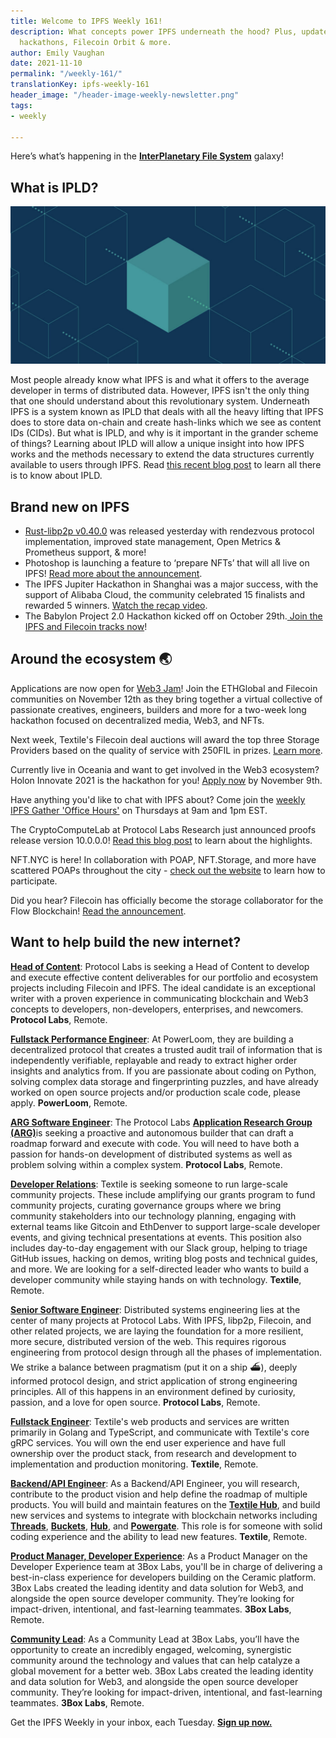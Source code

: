 ```yaml
---
title: Welcome to IPFS Weekly 161!
description: What concepts power IPFS underneath the hood? Plus, updates from MetaMask,
  hackathons, Filecoin Orbit & more.
author: Emily Vaughan
date: 2021-11-10
permalink: "/weekly-161/"
translationKey: ipfs-weekly-161
header_image: "/header-image-weekly-newsletter.png"
tags:
- weekly

---
```

Here’s what’s happening in the [**InterPlanetary File System**](https://ipfs.io/) galaxy!

## What is IPLD?

![](../assets/139291100-68c5680f-573f-4adc-9352-60e2999c8aee.jpg)

Most people already know what IPFS is and what it offers to the average developer in terms of distributed data. However, IPFS isn't the only thing that one should understand about this revolutionary system. Underneath IPFS is a system known as IPLD that deals with all the heavy lifting that IPFS does to store data on-chain and create hash-links which we see as content IDs (CIDs). But what is IPLD, and why is it important in the grander scheme of things? Learning about IPLD will allow a unique insight into how IPFS works and the methods necessary to extend the data structures currently available to users through IPFS. Read [this recent blog post](https://blog.ipfs.io/what-is-ipld/) to learn all there is to know about IPLD.

## **Brand new on IPFS**

* [Rust-libp2p v0.40.0](https://github.com/libp2p/rust-libp2p/releases/tag/v0.40.0) was released yesterday with rendezvous protocol implementation, improved state management, Open Metrics & Prometheus support, & more!
* Photoshop is launching a feature to ‘prepare NFTs’ that will all live on IPFS! [Read more about the announcement](https://www.theverge.com/2021/10/26/22745506/adobe-nft-art-theft-content-credentials-opensea-rarible-photoshop).
* The IPFS Jupiter Hackathon in Shanghai was a major success, with the support of Alibaba Cloud, the community celebrated 15 finalists and rewarded 5 winners. [Watch the recap video](https://twitter.com/IPFS/status/1453122837078847493?s=20).
* The Babylon Project 2.0 Hackathon kicked off on October 29th.[ Join the IPFS and Filecoin tracks now](https://worldblockchainhackathon.com/)!

## Around the ecosystem 🌏

Applications are now open for [Web3 Jam](https://jam.ethglobal.com/)! Join the ETHGlobal and Filecoin communities on November 12th as they bring together a virtual collective of passionate creatives, engineers, builders and more for a two-week long hackathon focused on decentralized media, Web3, and NFTs. 

Next week, Textile's Filecoin deal auctions will award the top three Storage Providers based on the quality of service with 250FIL in prizes. [Learn more](https://blog.textile.io/win-fil-250-with-filecoin-auctions).

Currently live in Oceania and want to get involved in the Web3 ecosystem? Holon Innovate 2021 is the hackathon for you! [Apply now](https://taikai.network/en/holon/challenges/holon-innovate) by November 9th.

Have anything you'd like to chat with IPFS about? Come join the [weekly IPFS Gather 'Office Hours'](https://gather.town/invite?token=gRcV3RuETEHyqZGUb-st-CWwNMW60vLA) on Thursdays at 9am and 1pm EST.

The CryptoComputeLab at Protocol Labs Research just announced proofs release version 10.0.0.0! [Read this blog post](https://research.protocol.ai/blog/2021/cryptocomputelab-announces-proofs-release-version-10.0.0.0/) to learn about the highlights.

NFT.NYC is here! In collaboration with POAP, NFT.Storage, and more have scattered POAPs throughout the city - [check out the website](https://poap.nyc/) to learn how to participate.

Did you hear? Filecoin has officially become the storage collaborator for the Flow Blockchain! [Read the announcement](https://cointelegraph.com/news/flow-integrates-filecoin-storage-services-to-make-nfts-more-decentralized).

## Want to help build the new internet?

[**Head of Content**](https://jobs.lever.co/protocol/330b0744-ebea-4bc3-90de-e817b470b8cb): Protocol Labs is seeking a Head of Content to develop and execute effective content deliverables for our portfolio and ecosystem projects including Filecoin and IPFS. The ideal candidate is an exceptional writer with a proven experience in communicating blockchain and Web3 concepts to developers, non-developers, enterprises, and newcomers. **Protocol Labs**, Remote.

[**Fullstack Performance Engineer**](https://angel.co/company/powerloom/jobs/1687602-fullstack-platform-engineer-1-fse-1-remote): At PowerLoom, they are building a decentralized protocol that creates a trusted audit trail of information that is independently verifiable, replayable and ready to extract higher order insights and analytics from. If you are passionate about coding on Python, solving complex data storage and fingerprinting puzzles, and have already worked on open source projects and/or production scale code, please apply. **PowerLoom**, Remote.

[**ARG Software Engineer**](https://arg.protocol.ai/job-software-engineer): The Protocol Labs [**Application Research Group (ARG)**](https://arg.protocol.ai/)is seeking a proactive and autonomous builder that can draft a roadmap forward and execute with code. You will need to have both a passion for hands-on development of distributed systems as well as problem solving within a complex system. **Protocol Labs**, Remote.

[**Developer Relations**](https://boards.greenhouse.io/textileio/jobs/4075619004): Textile is seeking someone to run large-scale community projects. These include amplifying our grants program to fund community projects, curating governance groups where we bring community stakeholders into our technology planning, engaging with external teams like Gitcoin and EthDenver to support large-scale developer events, and giving technical presentations at events. This position also includes day-to-day engagement with our Slack group, helping to triage GitHub issues, hacking on demos, writing blog posts and technical guides, and more. We are looking for a self-directed leader who wants to build a developer community while staying hands on with technology. **Textile**, Remote.

[**Senior Software Engineer**](https://jobs.lever.co/protocol/3490e571-4d47-487e-a47f-b02f08668290): Distributed systems engineering lies at the center of many projects at Protocol Labs. With IPFS, libp2p, Filecoin, and other related projects, we are laying the foundation for a more resilient, more secure, distributed version of the web. This requires rigorous engineering from protocol design through all the phases of implementation. We strike a balance between pragmatism (put it on a ship :ferry:), deeply informed protocol design, and strict application of strong engineering principles. All of this happens in an environment defined by curiosity, passion, and a love for open source. **Protocol Labs**, Remote.

[**Fullstack Engineer**](https://boards.greenhouse.io/textileio/jobs/4017984004): Textile's web products and services are written primarily in Golang and TypeScript, and communicate with Textile's core gRPC services. You will own the end user experience and have full ownership over the product stack, from research and development to implementation and production monitoring. **Textile**, Remote.

[**Backend/API Engineer**](https://boards.greenhouse.io/textileio/jobs/4017981004): As a Backend/API Engineer, you will research, contribute to the product vision and help define the roadmap of multiple products. You will build and maintain features on the [**Textile Hub**](https://github.com/textileio/textile), and build new services and systems to integrate with blockchain networks including [**Threads**](https://github.com/textileio/go-threads), [**Buckets**](https://github.com/textileio/go-buckets), [**Hub**](https://github.com/textileio/textile), and [**Powergate**](https://github.com/textileio/powergate). This role is for someone with solid coding experience and the ability to lead new features. **Textile**, Remote.

[**Product Manager, Developer Experience**](https://jobs.lever.co/3box/68e3cf44-5ee8-4b2a-b872-bca815bf5caf): As a Product Manager on the Developer Experience team at 3Box Labs, you'll be in charge of delivering a best-in-class experience for developers building on the Ceramic platform. 3Box Labs created the leading identity and data solution for Web3, and alongside the open source developer community. They’re looking for impact-driven, intentional, and fast-learning teammates. **3Box Labs**, Remote.

[**Community Lead**](https://jobs.lever.co/3box/cac4d9b2-4822-4c91-99b8-16c5d3dd75b6): As a Community Lead at 3Box Labs, you’ll have the opportunity to create an incredibly engaged, welcoming, synergistic community around the technology and values that can help catalyze a global movement for a better web. 3Box Labs created the leading identity and data solution for Web3, and alongside the open source developer community. They’re looking for impact-driven, intentional, and fast-learning teammates. **3Box Labs**, Remote.

Get the IPFS Weekly in your inbox, each Tuesday. [**Sign up now.**](https://ipfs.us4.list-manage.com/subscribe?u=25473244c7d18b897f5a1ff6b&id=cad54b2230)